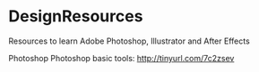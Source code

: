 # DesignResources
Resources to learn Adobe Photoshop, Illustrator and After Effects

Photoshop
Photoshop basic tools:
http://tinyurl.com/7c2zsev
